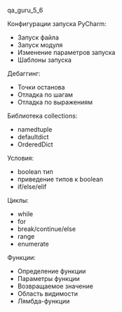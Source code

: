 qa_guru_5_6

Конфигурации запуска PyCharm:
- Запуск файла
- Запуск модуля
- Изменение параметров запуска
- Шаблоны запуска

Дебаггинг:
- Точки останова
- Отладка по шагам
- Отладка по выражениям

Библиотека collections:
- namedtuple
- defaultdict
- OrderedDict

Условия:
- boolean тип
- приведение типов к boolean
- if/else/elif

Циклы:
- while
- for
- break/continue/else
- range
- enumerate

Функции:
- Определение функции
- Параметры функции
- Возвращаемое значение
- Область видимости
- Лямбда-функции

